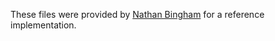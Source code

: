 These files were provided by [Nathan Bingham](https://www.reddit.com/user/nbingham196) for a reference implementation.
